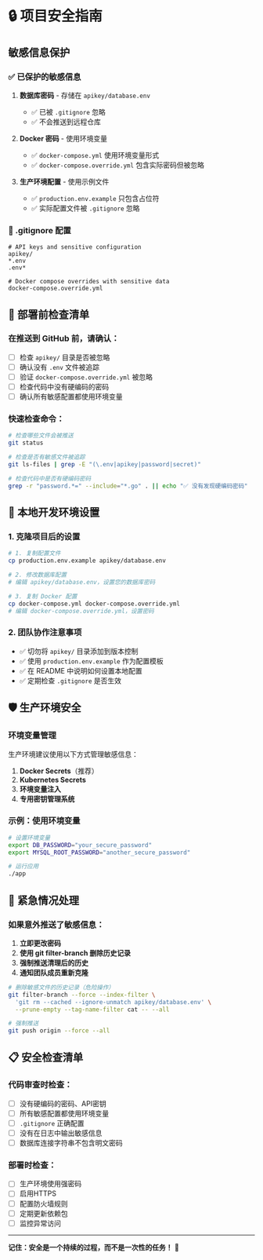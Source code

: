 # 🔒 项目安全指南

## 敏感信息保护

### ✅ 已保护的敏感信息

1. **数据库密码** - 存储在 `apikey/database.env`
   - ✅ 已被 `.gitignore` 忽略
   - ✅ 不会推送到远程仓库

2. **Docker 密码** - 使用环境变量
   - ✅ `docker-compose.yml` 使用环境变量形式
   - ✅ `docker-compose.override.yml` 包含实际密码但被忽略

3. **生产环境配置** - 使用示例文件
   - ✅ `production.env.example` 只包含占位符
   - ✅ 实际配置文件被 `.gitignore` 忽略

### 📂 .gitignore 配置

```gitignore
# API keys and sensitive configuration
apikey/
*.env
.env*

# Docker compose overrides with sensitive data
docker-compose.override.yml
```

## 🚀 部署前检查清单

### 在推送到 GitHub 前，请确认：

- [ ] 检查 `apikey/` 目录是否被忽略
- [ ] 确认没有 `.env` 文件被追踪
- [ ] 验证 `docker-compose.override.yml` 被忽略
- [ ] 检查代码中没有硬编码的密码
- [ ] 确认所有敏感配置都使用环境变量

### 快速检查命令：

```bash
# 检查哪些文件会被推送
git status

# 检查是否有敏感文件被追踪
git ls-files | grep -E "(\.env|apikey|password|secret)"

# 检查代码中是否有硬编码密码
grep -r "password.*=" --include="*.go" . || echo "✅ 没有发现硬编码密码"
```

## 🔧 本地开发环境设置

### 1. 克隆项目后的设置

```bash
# 1. 复制配置文件
cp production.env.example apikey/database.env

# 2. 修改数据库配置
# 编辑 apikey/database.env，设置您的数据库密码

# 3. 复制 Docker 配置
cp docker-compose.yml docker-compose.override.yml
# 编辑 docker-compose.override.yml，设置密码
```

### 2. 团队协作注意事项

- ✅ 切勿将 `apikey/` 目录添加到版本控制
- ✅ 使用 `production.env.example` 作为配置模板
- ✅ 在 README 中说明如何设置本地配置
- ✅ 定期检查 `.gitignore` 是否生效

## 🛡️ 生产环境安全

### 环境变量管理

生产环境建议使用以下方式管理敏感信息：

1. **Docker Secrets**（推荐）
2. **Kubernetes Secrets**
3. **环境变量注入**
4. **专用密钥管理系统**

### 示例：使用环境变量

```bash
# 设置环境变量
export DB_PASSWORD="your_secure_password"
export MYSQL_ROOT_PASSWORD="another_secure_password"

# 运行应用
./app
```

## 🚨 紧急情况处理

### 如果意外推送了敏感信息：

1. **立即更改密码**
2. **使用 git filter-branch 删除历史记录**
3. **强制推送清理后的历史**
4. **通知团队成员重新克隆**

```bash
# 删除敏感文件的历史记录（危险操作）
git filter-branch --force --index-filter \
  'git rm --cached --ignore-unmatch apikey/database.env' \
  --prune-empty --tag-name-filter cat -- --all

# 强制推送
git push origin --force --all
```

## 📋 安全检查清单

### 代码审查时检查：
- [ ] 没有硬编码的密码、API密钥
- [ ] 所有敏感配置都使用环境变量
- [ ] `.gitignore` 正确配置
- [ ] 没有在日志中输出敏感信息
- [ ] 数据库连接字符串不包含明文密码

### 部署时检查：
- [ ] 生产环境使用强密码
- [ ] 启用HTTPS
- [ ] 配置防火墙规则
- [ ] 定期更新依赖包
- [ ] 监控异常访问

---

**记住：安全是一个持续的过程，而不是一次性的任务！** 🔐
